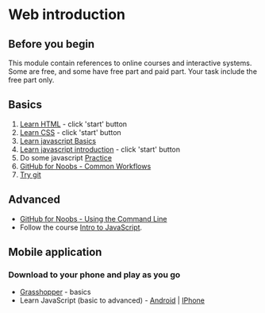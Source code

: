 # Web introduction

## Before you begin
This module contain references to online courses and interactive systems.
Some are free, and some have free part and paid part.
Your task include the free part only.

## Basics
1. [Learn HTML](https://www.codecademy.com/learn/learn-html) - click 'start' button
2. [Learn CSS](https://www.codecademy.com/learn/learn-css) - click 'start' button
3. [Learn javascript Basics](https://www.javascript.com/try)
4. [Learn javascript introduction](https://www.codecademy.com/learn/introduction-to-javascript) - click 'start' button
5. Do some javascript [Practice](https://www.learn-js.org/)
6. [GitHub for Noobs - Common Workflows](https://www.youtube.com/watch?v=_ALeswWzpBo)
7. [Try git](https://try.github.io/levels/1/challenges/1)


## Advanced
- [GitHub for Noobs - Using the Command Line](https://www.youtube.com/watch?v=JPKOESR1k04)
- Follow the course [Intro to JavaScript](https://www.udacity.com/course/intro-to-javascript--ud803).

## Mobile application
### Download to your phone and play as you go
- [Grasshopper](https://grasshopper.codes/) - basics
- Learn JavaScript (basic to advanced) - [Android](https://play.google.com/store/apps/details?id=com.sololearn.javascript&hl=en) | [IPhone](https://itunes.apple.com/us/app/learn-javascript/id952738987)


